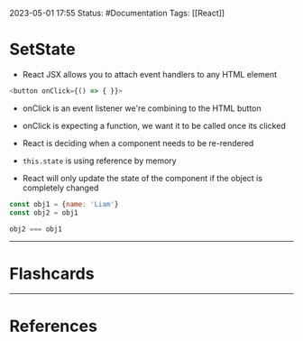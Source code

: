 2023-05-01 17:55
Status: #Documentation 
Tags: [[React]]

# SetState

* React JSX allows you to attach event handlers to any HTML element


```javascript
<button onClick={() => { }}>
```
* onClick is an event listener we're combining to the HTML button
* onClick is expecting a function, we want it to be called once its clicked

* React is deciding when a component needs to be re-rendered
* `this.state` is using reference by memory
* React will only update the state of the component if the object is completely changed


```javascript
const obj1 = {name: 'Liam'}
const obj2 = obj1

obj2 === obj1
```







___
# Flashcards



---
# References
